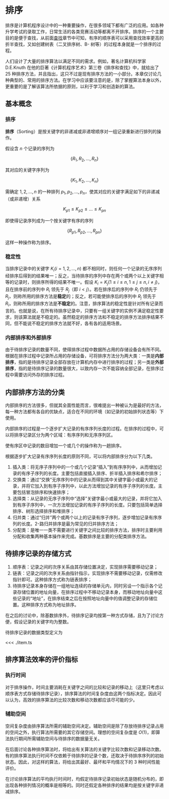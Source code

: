 # 排序

排序是计算机程序设计中的一种重要操作，在很多领域下都有广泛的应用。如各种升学考试的录取工作，日常生活的各类竞赛活动等都离不开排序。排序的一个主要目的是便于查找，从前面[查找](../search/)章节中可知，有序的顺序表可以采用查找效率更高的折半查找，又如创建树表（二叉排序树、B- 树等）的过程本身就是一个排序的过程。

人们设计了大量的排序算法以满足不同的需求。例如，著名计算机科学家 D.E.Knuth 在他的巨著《计算机程序艺术》第三卷《排序和查找》中，就给出了 25 种排序方法，并且指出，这只不过是现有排序方法的一小部分。本章仅讨论几种典型的、常用的排序方法。在学习中应该要注意的是，除了掌握算法本身以外，更重要的是了解该算法所依据的原则，以利于学习和创造新的算法。

## 基本概念

### 排序

**排序**（Sorting）是按关键字的非递减或非递增顺序对一组记录重新进行排列的操作。

假设含 $n$ 个记录的序列为

$$
\{R_1,R_2,\ldots,R_n\}
$$

其对应的关键字序列为

$$
\{K_1,K_2,\ldots,K_n\}
$$

需确定 $1,2,\ldots,n$ 的一种排列 $p_1,p_2,\ldots,p_n$，使其对应的关键字满足如下的非递减（或非递增）关系

$$
K_{p1} \leqslant K_{p2} \leqslant \ldots \leqslant K_{pn}
$$

即使得记录序列成为一个按关键字有序的序列

$$
\{R_{p1},R_{p2},\ldots,R_{pn}\}
$$

这样一种操作称为排序。

### 稳定性

当排序记录中的关键字 $K_i(i=1,2,\ldots,n)$ 都不相同时，则任何一个记录的无序序列经排序后得到的结果唯一；反之，当待排序的序列中存在两个或两个以上关键字相等的记录时，则排序所得的结果不唯一。假设 $K_i=K_j(1 \leqslant i \leqslant n,1 \leqslant j \leqslant n,i \ne j)$，且在排序前的序列中 $R_i$ 领先于 $R_j$（即 $i<j$）。若在排序后的序列中 $R_i$ 仍领先于 $R_j$，则称所用的排序方法是**稳定**的；反之，若可能使排序后的序列中 $R_j$ 领先于 $R_i$，则称所用的排序方法是**不稳定**的。注意，排序算法的稳定性是针对所有记录而言的。也就是说，在所有待排序记录中，只要有一组关键字的实例不满足稳定性要求，则该算法就是不稳定的。虽然稳定的排序方法和不稳定的排序方法排序结果不同，但不能说不稳定的排序方法就不好，各有各的适用场景。

### 内部排序和外部排序

由于待排序记录的数量不同，使得排序过程中数据所占用的存储设备会有所不同。根据在排序过程中记录所占用的存储设备，可将排序方法分为两大类：一类是**内部排序**，指的是待排序记录全部存放在计算机内存中进行排序的过程；另一类是**外部排序**，指的是待排序记录的数量很大，以致内存一次不能容纳全部记录，在排序过程中需要访问外存的排序过程。

## 内部排序方法的分类

内部排序的方法很多，但就其全面性能而言，很难提出一种被认为是最好的方法，每一种方法都有各自的优缺点，适合在不同的环境（如记录的初始排列状态等）下使用。

内部排序的过程是一个逐步扩大记录的有序序列长度的过程。在排序的过程中，可以将排序记录区分为两个区域：有序序列和无序序列区。

使有序区中记录的数目增加一个或几个的操作称为一趟排序。

根据逐步扩大记录有序序列长度的原则不同，可以将内部排序分为以下几类。

1. 插入类：将无序子序列中的一个或几个记录“插入”到有序序列中，从而增加记录的有序子序列的长度。主要包括直接插入排序、折半插入排序和希尔排序；
2. 交换类：通过“交换”无序序列中的记录从而得到其中关键字最小或最大的记录，并将它加入到有序子序列中，以此方法增加记录的有序子序列的长度。主要包括冒泡排序和快速排序；
3. 选择类：从记录的无序子序列中“选择”关键字最小或最大的记录，并将它加入到有序子序列中，一次方法增加记录的有序子序列的长度。只要包括简单选择排序、树形选择排序和堆排序；
4. 归并类：通过“归并”两个或两个以上的记录有序子序列，逐步增加记录有序序列的长度。2-路归并排序是最为常见的归并排序方法；
5. 分配类：是唯一一类不需要进行关键字之间比较的排序方法，排序时主要利用分配和收集两种基本操作来完成。基数排序是主要的分配类排序方法。

## 待排序记录的存储方式

1. 顺序表：记录之间的次序关系由其存储位置决定，实现排序需要移动记录；
2. 链表：记录之间的次序关系由指针指示，实现排序不需要移动记录，仅需修改指针即可。这种排序方式称为链表排序；
3. 待排序记录本身存储在一组地址连续的存储单元内，同时另设一个指示各个记录存储位置的地址向量，在排序过程中不移动记录本身，而移动地址向量中这些记录的“地址”，在排序结束之后在按照地址向量中的值调整记录的存储位置。这种排序方式称为地址排序。

在之后的讨论中，除基数排序外，待排序记录均按第一种方式存储，且为了讨论方便，假设记录的关键字均为整数。

待排序记录的数据类型定义为

<<< ./item.ts

## 排序算法效率的评价指标

### 执行时间

对于排序操作，时间主要消耗在关键字之间的比较和记录的移动上（这里只考虑以顺序表方式存储待排序记录），排序算法的时间复杂度由这两个指标决定。因此可以认为，高效的排序算法的比较次数和移动次数都应该尽可能的少。

### 辅助空间

空间复杂度由排序算法所需的辅助空间决定。辅助空间是除了存放待排序记录占用的空间之外，执行算法所需要的其它存储空间。理想的空间复杂度是 $O(1)$，即算法执行期间所需辅助空间与待排序的数据量无关。

在后面讨论各种排序算法时，将给出有关算法的关键字比较次数和记录移动次数。有的排序算法执行时间不仅依赖于待排序的记录个数，还取决于待排序序列的初始状态。因此，对这样的算法，将给出其最好、最坏和平均情况下的 3 种时间性能评价。

在讨论排序算法的平均执行时间时，均假定待排序记录初始状态是随机分布的，即出现各种排列情况的概率是相等的。同时还假定各种排序的结果均是按关键字非递减排序。
